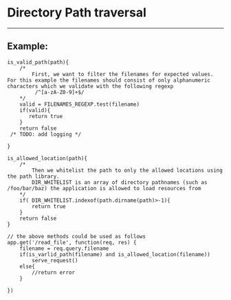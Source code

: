 # Directory Path traversal
-------

## Example:

    is_valid_path(path){
        /*
            First, we want to filter the filenames for expected values. For this example the filenames should consist of only alphanumeric characters which we validate with the following regexp
             /^[a-zA-Z0-9]+$/
        */
        valid = FILENAMES_REGEXP.test(filename)
        if(valid){
           return true
        }
        return false
     /* TODO: add logging */
      		
    }

    is_allowed_location(path){
        /*
            Then we whitelist the path to only the allowed locations using the path library.
            DIR_WHITELIST is an array of directory pathnames (such as /foo/bar/baz) the application is allowed to load resources from
        */
        if( DIR_WHITELIST.indexof(path.dirname(path)>-1){
            return true
        }
        return false
    }

    // the above methods could be used as follows
	app.get('/read_file', function(req, res) {
        filename = req.query.filename
        if(is_varlid_path(filename) and is_allowed_location(filename))
            serve_request()
        else{
            //return error
        }   

    })